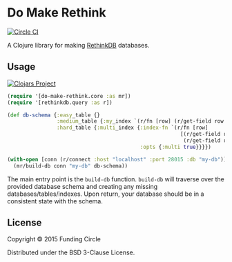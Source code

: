 # Do Make Rethink

[![Circle CI](https://circleci.com/gh/FundingCircle/do-make-rethink.svg?style=svg)](https://circleci.com/gh/FundingCircle/do-make-rethink)

A Clojure library for making [RethinkDB](https://rethinkdb.com/) databases.

## Usage


[![Clojars Project](https://img.shields.io/clojars/v/org.fundingcircle/do-make-rethink.svg)](https://clojars.org/org.fundingcircle/do-make-rethink)

```clojure
(require '[do-make-rethink.core :as mr])
(require '[rethinkdb.query :as r])

(def db-schema {:easy_table {}
                :medium_table {:my_index `(r/fn [row] (r/get-field row :some_field))}
                :hard_table {:multi_index {:index-fn `(r/fn [row]
                                                        [(r/get-field row :field_a)
                                                         (r/get-field row :field_b)])
                                           :opts {:multi true}}}})

(with-open [conn (r/connect :host "localhost" :port 28015 :db "my-db")]
  (mr/build-db conn "my-db" db-schema))
```

The main entry point is the `build-db` function. `build-db` will traverse over the provided
database schema and creating any missing databases/tables/indexes. Upon return, your database
should be in a consistent state with the schema.


## License

Copyright © 2015 Funding Circle

Distributed under the BSD 3-Clause License.
